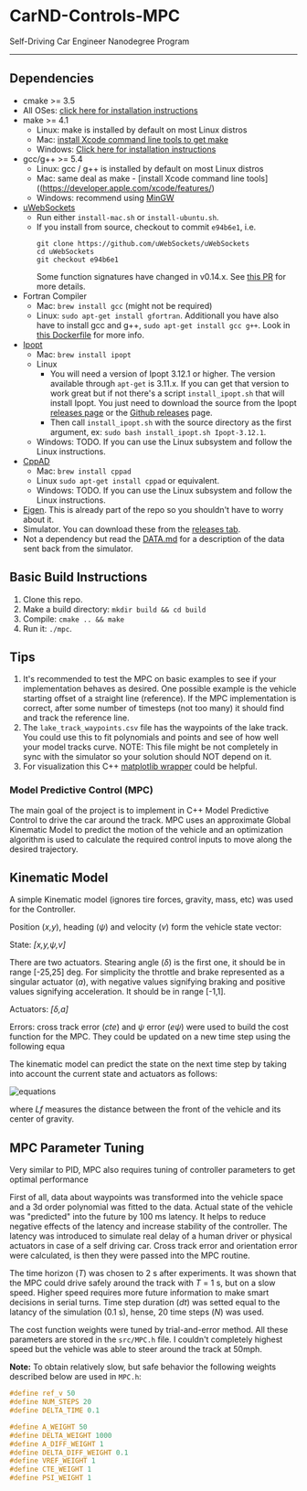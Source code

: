 # CarND-Controls-MPC
Self-Driving Car Engineer Nanodegree Program

---

## Dependencies

* cmake >= 3.5
 * All OSes: [click here for installation instructions](https://cmake.org/install/)
* make >= 4.1
  * Linux: make is installed by default on most Linux distros
  * Mac: [install Xcode command line tools to get make](https://developer.apple.com/xcode/features/)
  * Windows: [Click here for installation instructions](http://gnuwin32.sourceforge.net/packages/make.htm)
* gcc/g++ >= 5.4
  * Linux: gcc / g++ is installed by default on most Linux distros
  * Mac: same deal as make - [install Xcode command line tools]((https://developer.apple.com/xcode/features/)
  * Windows: recommend using [MinGW](http://www.mingw.org/)
* [uWebSockets](https://github.com/uWebSockets/uWebSockets)
  * Run either `install-mac.sh` or `install-ubuntu.sh`.
  * If you install from source, checkout to commit `e94b6e1`, i.e.
    ```
    git clone https://github.com/uWebSockets/uWebSockets 
    cd uWebSockets
    git checkout e94b6e1
    ```
    Some function signatures have changed in v0.14.x. See [this PR](https://github.com/udacity/CarND-MPC-Project/pull/3) for more details.
* Fortran Compiler
  * Mac: `brew install gcc` (might not be required)
  * Linux: `sudo apt-get install gfortran`. Additionall you have also have to install gcc and g++, `sudo apt-get install gcc g++`. Look in [this Dockerfile](https://github.com/udacity/CarND-MPC-Quizzes/blob/master/Dockerfile) for more info.
* [Ipopt](https://projects.coin-or.org/Ipopt)
  * Mac: `brew install ipopt`
  * Linux
    * You will need a version of Ipopt 3.12.1 or higher. The version available through `apt-get` is 3.11.x. If you can get that version to work great but if not there's a script `install_ipopt.sh` that will install Ipopt. You just need to download the source from the Ipopt [releases page](https://www.coin-or.org/download/source/Ipopt/) or the [Github releases](https://github.com/coin-or/Ipopt/releases) page.
    * Then call `install_ipopt.sh` with the source directory as the first argument, ex: `sudo bash install_ipopt.sh Ipopt-3.12.1`. 
  * Windows: TODO. If you can use the Linux subsystem and follow the Linux instructions.
* [CppAD](https://www.coin-or.org/CppAD/)
  * Mac: `brew install cppad`
  * Linux `sudo apt-get install cppad` or equivalent.
  * Windows: TODO. If you can use the Linux subsystem and follow the Linux instructions.
* [Eigen](http://eigen.tuxfamily.org/index.php?title=Main_Page). This is already part of the repo so you shouldn't have to worry about it.
* Simulator. You can download these from the [releases tab](https://github.com/udacity/self-driving-car-sim/releases).
* Not a dependency but read the [DATA.md](./DATA.md) for a description of the data sent back from the simulator.


## Basic Build Instructions


1. Clone this repo.
2. Make a build directory: `mkdir build && cd build`
3. Compile: `cmake .. && make`
4. Run it: `./mpc`.

## Tips

1. It's recommended to test the MPC on basic examples to see if your implementation behaves as desired. One possible example
is the vehicle starting offset of a straight line (reference). If the MPC implementation is correct, after some number of timesteps
(not too many) it should find and track the reference line.
2. The `lake_track_waypoints.csv` file has the waypoints of the lake track. You could use this to fit polynomials and points and see of how well your model tracks curve. NOTE: This file might be not completely in sync with the simulator so your solution should NOT depend on it.
3. For visualization this C++ [matplotlib wrapper](https://github.com/lava/matplotlib-cpp) could be helpful.

### Model Predictive Control (MPC)

The main goal of the project is to implement in C++ Model Predictive Control to drive the car around the track. MPC uses an approximate Global Kinematic Model to predict the motion of the vehicle and an optimization algorithm is used to calculate the required control inputs to move along the desired trajectory.

## Kinematic Model

A simple Kinematic model (ignores tire forces, gravity, mass, etc) was used for the Controller. 

Position (_x,y_), heading (_ψ_) and velocity (_v_) form the vehicle state vector:

State: _[x,y,ψ,v]_


There are two actuators. Stearing angle (_δ_) is the first one, it should be in range [-25,25] deg. For simplicity the throttle and brake represented as a singular actuator (_a_), with negative values signifying braking and positive values signifying acceleration. It should be in range [-1,1].

Actuators: _[δ,a]_

Errors: cross track error (_cte_) and _ψ_ error (_eψ_) were used to build the cost function for the MPC. They could be updated on a new time step using the following equa

The kinematic model can predict the state on the next time step by taking into account the current state and actuators as follows:

![equations](./equations.png)

where _Lf_ measures the distance between the front of the vehicle and its center of gravity. 


## MPC Parameter Tuning

Very similar to PID, MPC also requires tuning  of controller parameters to get optimal performance

First of all, data about waypoints was transformed into the vehicle space and a 3d order polynomial was fitted to the data. Actual state of the vehicle was "predicted" into the future by 100 ms latency. It helps to reduce negative effects of the latency and increase stability of the controller. The latency was introduced to simulate real delay of a human driver or physical actuators in case of a self driving car. Cross track error and orientation error were calculated, is then they were passed into the MPC routine.

The time horizon (_T_) was chosen to 2 s after experiments. It was shown that the MPC could drive safely around the track with _T_ = 1 s, but on a slow speed. Higher speed requires more future information to make smart decisions in serial turns. Time step duration (_dt_) was setted equal to the latancy of the simulation (0.1 s), hense, 20 time steps (_N_) was used.

The cost function weights were tuned by trial-and-error method. All these parameters are stored in the `src/MPC.h` file. I couldn't completely highest speed but the vehicle was able to steer around the track at 50mph.

__Note:__ To obtain relatively slow, but safe behavior the following weights described below are used in ```MPC.h```:

```cpp
#define ref_v 50
#define NUM_STEPS 20
#define DELTA_TIME 0.1

#define A_WEIGHT 50 
#define DELTA_WEIGHT 1000
#define A_DIFF_WEIGHT 1
#define DELTA_DIFF_WEIGHT 0.1
#define VREF_WEIGHT 1
#define CTE_WEIGHT 1
#define PSI_WEIGHT 1